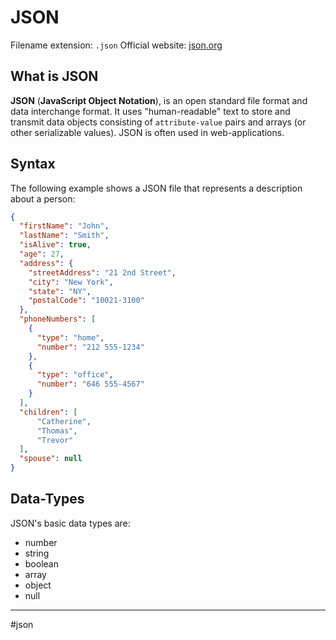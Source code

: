 # JSON

Filename extension: `.json`
Official website: [json.org](https://www.json.org/json-en.html)

## What is JSON

**JSON** (**JavaScript Object Notation**), is an open standard file format and data interchange format. It uses "human-readable" text to store and transmit data objects consisting of `attribute-value` pairs and arrays (or other serializable values). JSON is often used in web-applications.

## Syntax

The following example shows a JSON file that represents a description about a person:

```json
{
  "firstName": "John",
  "lastName": "Smith",
  "isAlive": true,
  "age": 27,
  "address": {
    "streetAddress": "21 2nd Street",
    "city": "New York",
    "state": "NY",
    "postalCode": "10021-3100"
  },
  "phoneNumbers": [
    {
      "type": "home",
      "number": "212 555-1234"
    },
    {
      "type": "office",
      "number": "646 555-4567"
    }
  ],
  "children": [
      "Catherine",
      "Thomas",
      "Trevor"
  ],
  "spouse": null
}
```

## Data-Types

JSON's basic data types are:

- number 
- string
- boolean
- array
- object
- null

---

#json 
